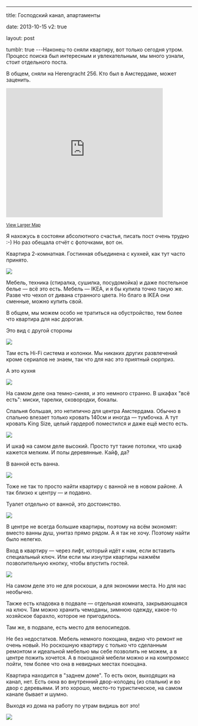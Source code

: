 ---

title: Господский канал, апартаменты

date: 2013-10-15
v2: true

layout: post

tumblr: true
---Наконец-то сняли квартиру, вот только сегодня утром. Процесс поиска был интересным и увлекательным, мы много узнали, стоит отдельного поста.

В общем, сняли на Herengracht 256. Кто был в Амстердаме, может заценить.

<iframe src="https://maps.google.com/maps?f=q&amp;source=s_q&amp;hl=en&amp;geocode=&amp;q=Herengracht+256,+Amsterdam,+The+Netherlands&amp;aq=0&amp;oq=here&amp;sll=37.0625,-95.677068&amp;sspn=51.355924,92.724609&amp;ie=UTF8&amp;hq=&amp;hnear=Herengracht+256,+Amsterdam,+Noord-Holland,+The+Netherlands&amp;ll=52.371602,4.886875&amp;spn=0.01952,0.045276&amp;t=m&amp;z=14&amp;output=embed" width="425" height="350" frameborder="0"></iframe>

<small>[View Larger Map](https://maps.google.com/maps?f=q&source=embed&hl=en&geocode=&q=Herengracht+256,+Amsterdam,+The+Netherlands&aq=0&oq=here&sll=37.0625,-95.677068&sspn=51.355924,92.724609&ie=UTF8&hq=&hnear=Herengracht+256,+Amsterdam,+Noord-Holland,+The+Netherlands&ll=52.371602,4.886875&spn=0.01952,0.045276&t=m&z=14)</small>

<excerpt/>

Я нахожусь в состояни абсолютного счастья, писать пост очень трудно :-) Но раз обещала отчёт с фоточками, вот он.

Квартира 2-комнатная. Гостинная объединена с кухней, как тут часто принято.

[](http://fotki.yandex.ru/users/toivonens/view/504029/)
[![](http://img-fotki.yandex.ru/get/9353/14441195.2b/0_7b0dd_7feb81f0_L.jpg)](http://fotki.yandex.ru/users/toivonens/view/504029/)

Мебель, техника (стиралка, сушилка, посудомойка) и даже постельное белье — всё это есть. Мебель — IKEA, и я бы купила точно такую же. Разве что чехол от дивана странного цвета. Но благо в IKEA они сменные, можно купить свой.

В общем, мы можем особо не тратиться на обустройство, тем более что квартира для нас дорогая.

Это вид с другой стороны

[](http://fotki.yandex.ru/users/toivonens/view/504030/)
[![](http://img-fotki.yandex.ru/get/9323/14441195.2b/0_7b0de_6cb9a8b5_L.jpg)](http://fotki.yandex.ru/users/toivonens/view/504030/)

Там есть Hi-Fi система и колонки. Мы никаких других развлечений кроме сериалов не знаем, так что для нас это приятный сюрприз.

А это кухня

[](http://fotki.yandex.ru/users/toivonens/view/504040/)
[![](http://img-fotki.yandex.ru/get/4903/14441195.2b/0_7b0e8_8b909bfc_L.jpg)](http://fotki.yandex.ru/users/toivonens/view/504040/)

На самом деле она темно-синяя, и это немного странно. В шкафах "всё есть": миски, тарелки, сковородки, бокалы.

Спальня большая, это нетипично для центра Амстердама. Обычно в спальню влезает только кровать 140см и иногда — тумбочка. А тут кровать King Size, целый гардероб поместился и даже ещё место есть.

[](http://fotki.yandex.ru/users/toivonens/view/504037/)
[![](http://img-fotki.yandex.ru/get/6703/14441195.2b/0_7b0e5_7330ebc0_L.jpg)](http://fotki.yandex.ru/users/toivonens/view/504037/)

И шкаф на самом деле высокий. Просто тут такие потолки, что шкаф кажется мелким. И полы деревянные. Кайф, да?

В ванной есть ванна.

[](http://fotki.yandex.ru/users/toivonens/view/504033/)
[![](http://img-fotki.yandex.ru/get/9584/14441195.2b/0_7b0e1_21f0f8ff_L.jpg)](http://fotki.yandex.ru/users/toivonens/view/504033/)

Тоже не так то просто найти квартиру с ванной не в новом районе. А так близко к центру — и подавно.

Туалет отдельно от ванной, это достоинство.

[](http://fotki.yandex.ru/users/toivonens/view/504034/)
[![](http://img-fotki.yandex.ru/get/6722/14441195.2b/0_7b0e2_5e5e8d7a_L.jpg)](http://fotki.yandex.ru/users/toivonens/view/504034/)

В центре не всегда большие квартиры, поэтому на всём экономят: вместо ванны душ, унитаз прямо рядом. А я так не хочу. Поэтому найти было нелегко.

Вход в квартиру — через лифт, который идёт к нам, если вставить специальный ключ. Или если мы изнутри квартиры нажмём позволительную кнопку, чтобы впустить гостей.

[](http://fotki.yandex.ru/users/toivonens/view/504038/)
[![](http://img-fotki.yandex.ru/get/5006/14441195.2b/0_7b0e6_396e6583_L.jpg)](http://fotki.yandex.ru/users/toivonens/view/504038/)

На самом деле это не для роскоши, а для экономии места. Но для нас необычно.

Также есть кладовка в подвале — отдельная комната, закрывающаяся на ключ. Там можно хранить чемоданы, зимнюю одежду, какое-то хозяйское барахло, которое не пригодилось.

Там же, в подвале, есть место для велосипедов.

Не без недостатков. Мебель немного покоцана, видно что ремонт не очень новый. Но роскошную квартиру с только что сделанным ремонтом и идеальной мебелью мы себе позволить не можем, а в центре пожить хочется. А в покоцаной мебели можно и на компромисс пойти, тем более что она в невидных местах покоцана.

Квартира находится в "заднем доме". То есть окон, выходящих на канал, нет. Есть окна во внутренний двор-колодец (из спальни) и во двор с деревьями. И это хорошо, место-то туристическое, на самом канале бывает и шумно.

Выходя из дома на работу по утрам видишь вот это!

[](http://fotki.yandex.ru/users/toivonens/view/504036/)
[![](http://img-fotki.yandex.ru/get/9320/14441195.2b/0_7b0e4_13d2934b_L.jpg)](http://fotki.yandex.ru/users/toivonens/view/504036/)

